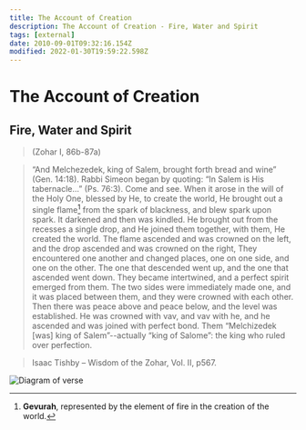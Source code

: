 ```yaml
---
title: The Account of Creation
description: The Account of Creation - Fire, Water and Spirit
tags: [external]
date: 2010-09-01T09:32:16.154Z
modified: 2022-01-30T19:59:22.598Z
---
```


# The Account of Creation

## Fire, Water and Spirit

> (Zohar I, 86b-87a)

> “And Melchezedek, king of Salem, brought forth bread and wine” (Gen. 14:18). Rabbi Simeon began by quoting: “In Salem is His tabernacle...” (Ps. 76:3). Come and see. When it arose in the will of the Holy One, blessed by He, to create the world, He brought out a single flame[^1] from the spark of blackness, and blew spark upon spark. It darkened and then was kindled. He brought out from the recesses a single drop, and He joined them together, with them, He created the world. The flame ascended and was crowned on the left, and the drop ascended and was crowned on the right, They encountered one another and changed places, one on one side, and one on the other. The one that descended went up, and the one that ascended went down. They became intertwined, and a perfect spirit emerged from them. The two sides were immediately made one, and it was placed between them, and they were crowned with each other. Then there was peace above and peace below, and the level was established. He was crowned with vav, and vav with he, and he ascended and was joined with perfect bond. Them “Melchizedek [was] king of Salem”--actually “king of Salome”: the king who ruled over perfection.

> Isaac Tishby – Wisdom of the Zohar, Vol. II, p567.

![Diagram of verse](</posts/img/qkab/Creation%20of%20the%20World%20(Tishby).png>)

[^1]: **Gevurah**, represented by the element of fire in the creation of the world.
